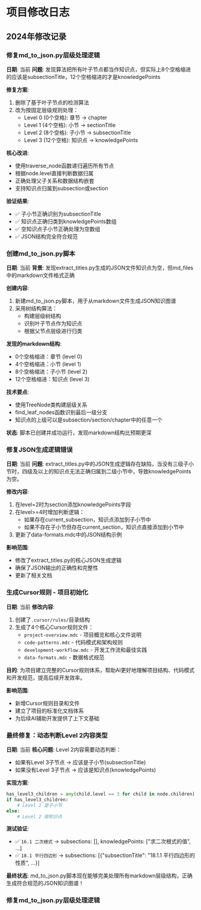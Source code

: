 # 项目修改日志

## 2024年修改记录

### 修复md_to_json.py层级处理逻辑
**日期**: 当前
**问题**: 发现算法把所有叶子节点都当作知识点，但实际上8个空格缩进的应该是subsectionTitle，12个空格缩进的才是knowledgePoints

**修复方案**:
1. 删除了基于叶子节点的检测算法
2. 改为按固定层级规则处理：
   - Level 0 (0个空格): 章节 → chapter
   - Level 1 (4个空格): 小节 → sectionTitle
   - Level 2 (8个空格): 子小节 → subsectionTitle
   - Level 3 (12个空格): 知识点 → knowledgePoints

**核心改进**:
- 使用traverse_node函数递归遍历所有节点
- 根据node.level直接判断数据归属
- 正确处理父子关系和数据结构嵌套
- 支持知识点归属到subsection或section

**验证结果**: 
- ✅ 子小节正确识别为subsectionTitle
- ✅ 知识点正确归类到knowledgePoints数组
- ✅ 空知识点子小节正确处理为空数组
- ✅ JSON结构完全符合规范

### 创建md_to_json.py脚本
**日期**: 当前
**背景**: 发现extract_titles.py生成的JSON文件知识点为空，但md_files中的markdown文件格式正确

**创建内容**:
1. 新建md_to_json.py脚本，用于从markdown文件生成JSON知识图谱
2. 采用树结构算法：
   - 构建层级树结构
   - 识别叶子节点作为知识点
   - 根据父节点层级进行归类

**发现的markdown结构**:
- 0个空格缩进：章节 (level 0)
- 4个空格缩进：小节 (level 1) 
- 8个空格缩进：子小节 (level 2)
- 12个空格缩进：知识点 (level 3)

**技术要点**:
- 使用TreeNode类构建层级关系
- find_leaf_nodes函数识别最后一级分支
- 知识点的上级可以是subsection/section/chapter中的任意一个

**状态**: 脚本已创建并成功运行，发现markdown结构比预期更深

### 修复JSON生成逻辑错误
**日期**: 当前
**问题**: extract_titles.py中的JSON生成逻辑存在缺陷，当没有三级子小节时，四级及以上的知识点无法正确归属到二级小节中，导致knowledgePoints为空。

**修改内容**:
1. 在level=2时为section添加knowledgePoints字段
2. 在level>=4时增加判断逻辑：
   - 如果存在current_subsection，知识点添加到子小节中
   - 如果不存在子小节但存在current_section，知识点直接添加到小节中
3. 更新了data-formats.mdc中的JSON结构示例

**影响范围**: 
- 修改了extract_titles.py的核心JSON生成逻辑
- 确保了JSON输出的正确性和完整性
- 更新了相关文档

### 生成Cursor规则 - 项目初始化
**日期**: 当前
**修改内容**: 
1. 创建了`.cursor/rules/`目录结构
2. 生成了4个核心Cursor规则文件：
   - `project-overview.mdc` - 项目概览和核心文件说明
   - `code-patterns.mdc` - 代码模式和架构规则
   - `development-workflow.mdc` - 开发工作流和最佳实践
   - `data-formats.mdc` - 数据格式规范

**目的**: 为项目建立完整的Cursor规则体系，帮助AI更好地理解项目结构、代码模式和开发规范，提高后续开发效率。

**影响范围**: 
- 新增Cursor规则目录和文件
- 建立了项目的标准化文档体系
- 为后续AI辅助开发提供了上下文基础 

### 最终修复：动态判断Level 2内容类型
**日期**: 当前
**核心问题**: Level 2内容需要动态判断：
- 如果有Level 3子节点 → 应该是子小节(subsectionTitle)
- 如果没有Level 3子节点 → 应该是知识点(knowledgePoints)

**实现方案**:
```python
has_level3_children = any(child.level == 3 for child in node.children)
if has_level3_children:
    # Level 2 是子小节
else:
    # Level 2 是知识点
```

**测试验证**:
- ✅ `16.1 二次根式` → subsections: [], knowledgePoints: ["求二次根式的值", ...]
- ✅ `18.1 平行四边形` → subsections: [{"subsectionTitle": "18.1.1 平行四边形的性质", ...}]

**最终状态**: md_to_json.py脚本现在能够完美处理所有markdown层级结构，正确生成符合规范的JSON知识图谱！

### 修复md_to_json.py层级处理逻辑 